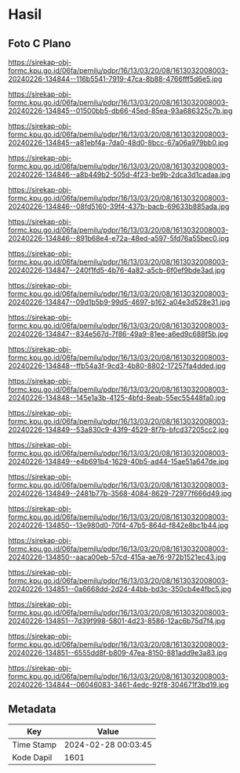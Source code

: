 # Hasil

## Foto C Plano

https://sirekap-obj-formc.kpu.go.id/06fa/pemilu/pdpr/16/13/03/20/08/1613032008003-20240226-134844--116b5541-7919-47ca-8b88-4766fff5d6e5.jpg

https://sirekap-obj-formc.kpu.go.id/06fa/pemilu/pdpr/16/13/03/20/08/1613032008003-20240226-134845--01500bb5-db66-45ed-85ea-93a686325c7b.jpg

https://sirekap-obj-formc.kpu.go.id/06fa/pemilu/pdpr/16/13/03/20/08/1613032008003-20240226-134845--a81ebf4a-7da0-48d0-8bcc-67a06a979bb0.jpg

https://sirekap-obj-formc.kpu.go.id/06fa/pemilu/pdpr/16/13/03/20/08/1613032008003-20240226-134846--a8b449b2-505d-4f23-be9b-2dca3d1cadaa.jpg

https://sirekap-obj-formc.kpu.go.id/06fa/pemilu/pdpr/16/13/03/20/08/1613032008003-20240226-134846--08fd5160-39f4-437b-bacb-69633b885ada.jpg

https://sirekap-obj-formc.kpu.go.id/06fa/pemilu/pdpr/16/13/03/20/08/1613032008003-20240226-134846--891b68e4-e72a-48ed-a597-5fd76a55bec0.jpg

https://sirekap-obj-formc.kpu.go.id/06fa/pemilu/pdpr/16/13/03/20/08/1613032008003-20240226-134847--240f1fd5-4b76-4a82-a5cb-6f0ef9bde3ad.jpg

https://sirekap-obj-formc.kpu.go.id/06fa/pemilu/pdpr/16/13/03/20/08/1613032008003-20240226-134847--09d1b5b9-99d5-4697-b162-a04e3d528e31.jpg

https://sirekap-obj-formc.kpu.go.id/06fa/pemilu/pdpr/16/13/03/20/08/1613032008003-20240226-134847--834e567d-7f86-49a9-81ee-a6ed9c688f5b.jpg

https://sirekap-obj-formc.kpu.go.id/06fa/pemilu/pdpr/16/13/03/20/08/1613032008003-20240226-134848--ffb54a3f-9cd3-4b80-8802-17257fa4dded.jpg

https://sirekap-obj-formc.kpu.go.id/06fa/pemilu/pdpr/16/13/03/20/08/1613032008003-20240226-134848--145e1a3b-4125-4bfd-8eab-55ec55448fa0.jpg

https://sirekap-obj-formc.kpu.go.id/06fa/pemilu/pdpr/16/13/03/20/08/1613032008003-20240226-134849--53a830c9-43f9-4529-8f7b-bfcd37205cc2.jpg

https://sirekap-obj-formc.kpu.go.id/06fa/pemilu/pdpr/16/13/03/20/08/1613032008003-20240226-134849--e4b691b4-1629-40b5-ad44-15ae51a647de.jpg

https://sirekap-obj-formc.kpu.go.id/06fa/pemilu/pdpr/16/13/03/20/08/1613032008003-20240226-134849--2481b77b-3568-4084-8629-72977f666d49.jpg

https://sirekap-obj-formc.kpu.go.id/06fa/pemilu/pdpr/16/13/03/20/08/1613032008003-20240226-134850--13e980d0-70f4-47b5-864d-f842e8bc1b44.jpg

https://sirekap-obj-formc.kpu.go.id/06fa/pemilu/pdpr/16/13/03/20/08/1613032008003-20240226-134850--aaca00eb-57cd-415a-ae76-972b1521ec43.jpg

https://sirekap-obj-formc.kpu.go.id/06fa/pemilu/pdpr/16/13/03/20/08/1613032008003-20240226-134851--0a6668dd-2d24-44bb-bd3c-350cb4e4fbc5.jpg

https://sirekap-obj-formc.kpu.go.id/06fa/pemilu/pdpr/16/13/03/20/08/1613032008003-20240226-134851--7d39f998-5801-4d23-8586-12ac6b75d7f4.jpg

https://sirekap-obj-formc.kpu.go.id/06fa/pemilu/pdpr/16/13/03/20/08/1613032008003-20240226-134851--6555dd8f-b809-47ea-8150-881add9e3a83.jpg

https://sirekap-obj-formc.kpu.go.id/06fa/pemilu/pdpr/16/13/03/20/08/1613032008003-20240226-134844--06046083-3461-4edc-92f8-304671f3bd19.jpg


## Metadata

| Key        | Value               |
| ---------- | ------------------- |
| Time Stamp | 2024-02-28 00:03:45 |
| Kode Dapil | 1601                |



